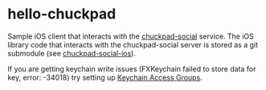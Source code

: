 # hello-chuckpad

Sample iOS client that interacts with the [chuckpad-social][1] service. 
The iOS library code that interacts with the chuckpad-social server is stored as a git submodule (see [chuckpad-social-ios][2]).

If you are getting keychain write issues (FXKeychain failed to store data for key, error: -34018) try setting up [Keychain Access Groups][3].

[1]: https://github.com/markcerqueira/chuckpad-social
[2]: https://github.com/markcerqueira/chuckpad-social-ios
[3]: http://stackoverflow.com/a/38543243
